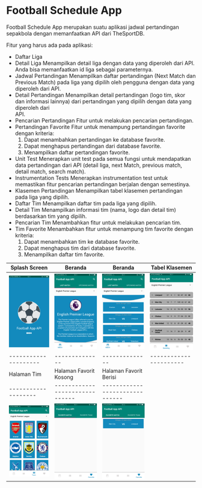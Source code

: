 # Football Schedule App

Football Schedule App merupakan suatu aplikasi jadwal pertandingan sepakbola dengan memanfaatkan API dari TheSportDB.

Fitur yang harus ada pada aplikasi:
- Daftar Liga
- Detail Liga
  Menampilkan detail liga dengan data yang diperoleh dari API. Anda bisa memanfaatkan id liga sebagai parameternya.
- Jadwal Pertandingan
  Menampilkan daftar pertandingan (Next Match dan Previous Match) pada liga yang dipilih oleh pengguna dengan data yang diperoleh dari 
  API.
- Detail Pertandingan
  Menampilkan detail pertandingan (logo tim, skor dan informasi lainnya) dari pertandingan yang dipilih dengan data yang diperoleh dari   
  API.
- Pencarian Pertandingan
  Fitur untuk melakukan pencarian pertandingan.
- Pertandingan Favorite
  Fitur untuk menampung pertandingan favorite dengan kriteria: 
  <ol type="1">
  <li>Dapat menambahkan pertandingan ke database favorite.</li>
  <li>Dapat menghapus pertandingan dari database favorite.</li>
  <li>Menampilkan daftar pertandingan favorite.</li>
  </ol>
- Unit Test
  Menerapkan unit test pada semua fungsi untuk mendapatkan data pertandingan dari API (detail liga, next Match, previous match, detail
  match, search match).
- Instrumentation Tests
  Menerapkan instrumentation test untuk memastikan fitur pencarian pertandingan berjalan dengan semestinya.
- Klasemen Pertandingan
  Menampilkan tabel klasemen pertandingan pada liga yang dipilih.
- Daftar Tim
  Menampilkan daftar tim pada liga yang dipilih.
- Detail Tim
  Menampilkan informasi tim (nama, logo dan detail tim) berdasarkan tim yang dipilih.
- Pencarian Tim
  Menambahkan fitur untuk melakukan pencarian tim.
- Tim Favorite
  Menambahkan fitur untuk menampung tim favorite dengan kriteria: 
  <ol type="1">
  <li>Dapat menambahkan tim ke database favorite.</li>
  <li>Dapat menghapus tim dari database favorite.</li>
  <li>Menampilkan daftar tim favorite.</li>
  </ol>

|    Splash Screen   |    Beranda   |    Beranda   |    Tabel Klasemen    |
|--------------------|--------------|--------------|----------------------|
| <img src="https://raw.githubusercontent.com/wahyuirgan/Football-Schedule-App/master/screenshoot/6.png" width="250"> | <img src="https://raw.githubusercontent.com/wahyuirgan/Football-Schedule-App/master/screenshoot/4.png" width="250"> | <img src="https://raw.githubusercontent.com/wahyuirgan/Football-Schedule-App/master/screenshoot/3.png" width="250"> | <img src="https://raw.githubusercontent.com/wahyuirgan/Football-Schedule-App/master/screenshoot/7.png" width="250"> |
|--------------------|--------------|--------------|----------------------|
|    Halaman Tim    |    Halaman Favorit Kosong    |    Halaman Favorit Berisi    |
|-------------------|------------------------------|------------------------------|
| <img src="https://raw.githubusercontent.com/wahyuirgan/Football-Schedule-App/master/screenshoot/2.png" width="250"> | <img src="https://raw.githubusercontent.com/wahyuirgan/Football-Schedule-App/master/screenshoot/5.png" width="250"> | <img src="https://raw.githubusercontent.com/wahyuirgan/Football-Schedule-App/master/screenshoot/1.png" width="250"> |

